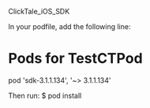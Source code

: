 ClickTale_iOS_SDK

In your podfile, add the following line:

  # Pods for TestCTPod
  pod 'sdk-3.1.1.134', '~> 3.1.1.134'
  
Then run:
$ pod install
